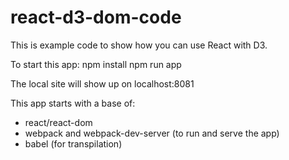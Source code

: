 # react-d3-dom-code

This is example code to show how you can use React with D3.

To start this app:
npm install
npm run app

The local site will show up on localhost:8081

This app starts with a base of:
- react/react-dom
- webpack and webpack-dev-server (to run and serve the app)
- babel (for transpilation)